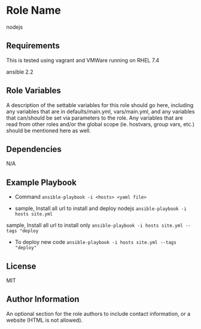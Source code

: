 Role Name
=========

nodejs

Requirements
------------

This is tested using vagrant and VMWare running on RHEL 7.4

ansible 2.2

Role Variables
--------------

A description of the settable variables for this role should go here, including any variables that are in defaults/main.yml, vars/main.yml, and any variables that can/should be set via parameters to the role. Any variables that are read from other roles and/or the global scope (ie. hostvars, group vars, etc.) should be mentioned here as well.

Dependencies
------------

N/A

Example Playbook
----------------

- Command 
`ansible-playbook -i <hosts> <yaml file>`

- sample, Install all url to install and deploy nodejs
`ansible-playbook -i hosts site.yml`

 sample, Install all url to install only
`ansible-playbook -i hosts site.yml --tags "deploy`

- To deploy new code
`ansible-playbook -i hosts site.yml --tags "deploy"`

License
-------

MIT

Author Information
------------------

An optional section for the role authors to include contact information, or a website (HTML is not allowed).
